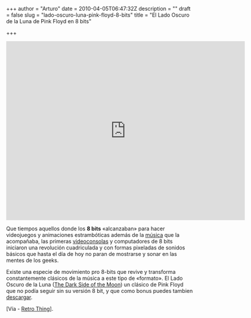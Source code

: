 +++
author = "Arturo"
date = 2010-04-05T06:47:32Z
description = ""
draft = false
slug = "lado-oscuro-luna-pink-floyd-8-bits"
title = "El Lado Oscuro de la Luna de Pink Floyd en 8 bits"

+++

<iframe src="http://www.youtube.com/embed/yp14xXwnwJA" frameborder="0" width="640" height="480"></iframe>

Que tiempos aquellos donde los <strong>8 bits</strong> «alcanzaban» para hacer videojuegos y animaciones estrambóticas además de la <a href="http://geeksan.com/musica/musica-8-bits.html">música</a> que la acompañaba, las primeras <a href="http://geeksan.com/juegos-y-diversion/fuzebox-diminuta-consola-video-juegos-8-bits.html">videoconsolas</a> y computadores de 8 bits iniciaron una revolución cuadriculada y con formas pixeladas de sonidos básicos que hasta el día de hoy no paran de mostrarse y sonar en las mentes de los geeks.

Existe una especie de movimiento pro 8-bits que revive y transforma constantemente clásicos de la música a este tipo de «formato». El Lado Oscuro de la Luna (<a href="http://es.wikipedia.org/wiki/The_Dark_Side_of_the_Moon">The Dark Side of the Moon</a>) un clásico de Pink Floyd que no podía seguir sin su versión 8 bit, y que como bonus puedes tambien <a href="http://rapidshare.com/files/369743217/moon8.zip">descargar</a>.

[Vía - <a href="http://www.retrothing.com/2010/03/8bit-pink-floyd-dark-side-of-the-moon-.html">Retro Thing</a>].